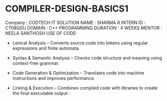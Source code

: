# COMPILER-DESIGN-BASICS1
Company : CODTECH IT SOLUTION 
NAME : SHARMA R 
INTERN ID : CT08QSU
DOMAIN : C++ PROGRAMMING 
DURATION : 4 WEEKS 
MENTOR : NEELA SANTHOSH
USE OF CODE:
* Lexical Analysis – Converts source code into tokens using regular expressions and finite automata.

* Syntax & Semantic Analysis – Checks code structure and meaning using context-free grammar.

* Code Generation & Optimization – Translates code into machine instructions and improves performance.

* Linking & Execution – Combines compiled code with libraries to create the final executable
output :

